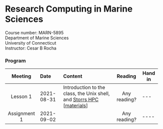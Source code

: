 # Research Computing in Marine Sciences
Course number: MARN-5895</br>
Department of Marine Sciences</br>
University of Connecticut</br>
Instructor: Cesar B Rocha

### Program
| Meeting | Date          | Content                              | Reading         |     Hand in |
|:----------------:|:-------------------|:-------------------------|:-------------------:|--------------|
| Lesson 1     | 2021-08-31    | Introduction to the class, the Unix shell, and [Storrs HPC](https://hpc.uconn.edu) [[materials](./lessons/01/)]       |  Any reading?              |     ---      |
| Assignment 1 | 2021-09-02    |               |     Any reading?          |    ----     |
